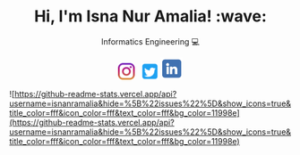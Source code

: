 <h1 align="center"> Hi, I'm Isna Nur Amalia! :wave:</h1>
<p align="center">Informatics Engineering 💻 </p>
<p align="center">
  <a href="https://www.instagram.com/isnanramalia"><img height="30" src="https://github.com/HansenGianto/HansenGianto/blob/main/img/instagram.svg?raw=true"></a>&nbsp;&nbsp;
   <a href="https://twitter.com/isnanramalia"><img height="30" src="https://github.com/isnanramalia/isnanramalia/blob/main/twt.png"></a><a></a>
   <a href="https://linkin.com/isnanramalia"><img height="40" src="https://github.com/isnanramalia/isnanramalia/blob/main/linkin.png"></a>
</p>
 

![https://github-readme-stats.vercel.app/api?username=isnanramalia&hide=%5B%22issues%22%5D&show_icons=true&title_color=fff&icon_color=fff&text_color=fff&bg_color=11998e](https://github-readme-stats.vercel.app/api?username=isnanramalia&hide=%5B%22issues%22%5D&show_icons=true&title_color=fff&icon_color=fff&text_color=fff&bg_color=11998e)

